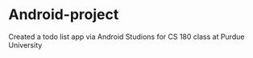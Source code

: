 # Android-project

Created a todo list app via Android Studions for CS 180 class at Purdue University

